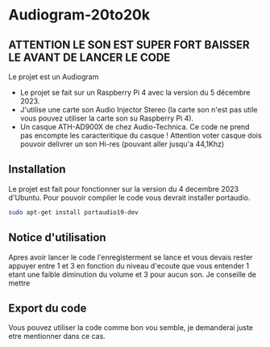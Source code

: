 # Audiogram-20to20k 

##  ATTENTION LE SON EST SUPER FORT BAISSER LE AVANT DE LANCER LE CODE 

Le projet est un Audiogram

- Le projet se fait sur un Raspberry Pi 4 avec la version du 5 décembre 2023.
- J'utilise une carte son Audio Injector Stereo (la carte son n'est pas utile vous pouvez utiliser la carte son su Raspberry Pi 4).
- Un casque ATH-AD900X de chez Audio-Technica.
Ce code ne prend pas encompte les caracteritique du casque !
Attention voter casque dois pouvoir delivrer un son Hi-res (pouvant aller jusqu'a 44,1Khz)


## Installation

Le projet est fait pour fonctionner sur la version du 4 decembre 2023 d'Ubuntu.
Pour pouvoir compiler le code vous devrait installer portaudio.

   ```sh
  sudo apt-get install portaudio19-dev
  ```

## Notice d'utilisation

Apres avoir lancer le code l'enregisterment se lance et vous devais rester appuyer entre 1 et 3 en fonction du niveau d'ecoute que vous entender 1 etant une faible diminution du volume et 3 pour aucun son.
Je conseille de mettre 

## Export du code
Vous pouvez utiliser la code comme bon vou semble, je demanderai juste etre mentionner dans ce cas. 
